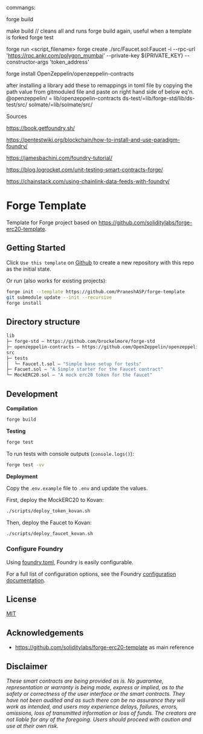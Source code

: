 
commangs:

forge build

make build  // cleans all and runs forge build again, useful when a template is forked
forge test

forge run <script_filename>
forge create ./src/Faucet.sol:Faucet -i --rpc-url 'https://rpc.ankr.com/polygon_mumbai' --private-key ${PRIVATE_KEY} --constructor-args 'token_address'

forge install OpenZeppelin/openzeppelin-contracts

after installing a library add these to remappings in toml file by copying the path value from gitmoduled file and paste on right hand side of below eq'n.
@openzeppelin/ = lib/openzeppelin-contracts
ds-test/=lib/forge-std/lib/ds-test/src/
solmate/=lib/solmate/src/




Sources

https://book.getfoundry.sh/

https://pentestwiki.org/blockchain/how-to-install-and-use-paradigm-foundry/

https://jamesbachini.com/foundry-tutorial/

https://blog.logrocket.com/unit-testing-smart-contracts-forge/

https://chainstack.com/using-chainlink-data-feeds-with-foundry/






# Forge Template

Template for Forge project based on https://github.com/soliditylabs/forge-erc20-template.

## Getting Started

Click `Use this template` on [Github](https://github.com/PraneshASP/forge-template) to create a new repository with this repo as the initial state.

Or run (also works for existing projects):

```bash
forge init --template https://github.com/PraneshASP/forge-template
git submodule update --init --recursive
forge install
```

## Directory structure

```ml
lib
├─ forge-std — https://github.com/brockelmore/forge-std
├─ openzeppelin-contracts — https://github.com/OpenZeppelin/openzeppelin-contracts
src
├─ tests
│  └─ Faucet.t.sol — "Simple base setup for tests"
├─ Facuet.sol — "A Simple starter for the Faucet contract"
└─ MockERC20.sol — "A mock erc20 token for the faucet"

```

## Development

**Compilation**

```bash
forge build
```

**Testing**

```bash
forge test
```

To run tests with console outputs (`console.logs()`):

```bash
forge test -vv
```


**Deployment**

Copy the .`env.example` file to `.env` and update the values.

First, deploy the MockERC20 to Kovan:

```bash
./scripts/deploy_token_kovan.sh
```

Then, deploy the Faucet to Kovan:

```bash
./scripts/deploy_faucet_kovan.sh
```

### Configure Foundry

Using [foundry.toml](./foundry.toml), Foundry is easily configurable.

For a full list of configuration options, see the Foundry [configuration documentation](https://github.com/gakonst/foundry/blob/master/config/README.md#all-options).

## License

[MIT](https://github.com/PraneshASP/forge-template/blob/master/LICENSE)

## Acknowledgements

- https://github.com/soliditylabs/forge-erc20-template as main reference

## Disclaimer

_These smart contracts are being provided as is. No guarantee, representation or warranty is being made, express or implied, as to the safety or correctness of the user interface or the smart contracts. They have not been audited and as such there can be no assurance they will work as intended, and users may experience delays, failures, errors, omissions, loss of transmitted information or loss of funds. The creators are not liable for any of the foregoing. Users should proceed with caution and use at their own risk._
